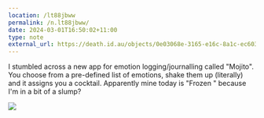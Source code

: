 ```yaml
---
location: /lt88jbww
permalink: /n.lt88jbww/
date: 2024-03-01T16:50:02+11:00
type: note
external_url: https://death.id.au/objects/0e03068e-3165-e16c-8a1c-ec6030235894
---
```


I stumbled across a new app for emotion logging/journalling called "Mojito". You choose from a pre-defined list of emotions, shake them up (literally) and it assigns you a cocktail. Apparently mine today is "Frozen " because I'm in a bit of a slump?

[![](https://death.id.au/photo/190757640565e16c0335a74877979788-1.png)](https://death.id.au/photos/death.au/image/190757640565e16c0335a74877979788)
